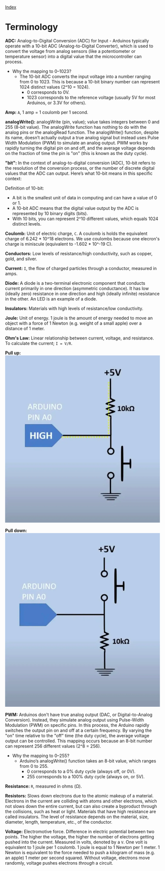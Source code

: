 [Index](index.html)

# Terminology

<!-- ABCDEFGHIJKLMNOPQRSTUVXYZ -->

**ADC:** Analog-to-Digital Conversion (ADC) for Input - Arduinos typically operate with a 10-bit ADC (Analog-to-Digital Converter), which is used to convert the voltage from analog sensors (like a potentiometer or temperature sensor) into a digital value that the microcontroller can process.
* Why the mapping to 0–1023?
  * The 10-bit ADC converts the input voltage into a number ranging from 0 to 1023. This is because a 10-bit binary number can represent 1024 distinct values (2^10 = 1024).
    * 0 corresponds to 0V.
    * 1023 corresponds to the reference voltage (usually 5V for most Arduinos, or 3.3V for others).

**Amp:** `A`, 1 amp = 1 coulomb per 1 second.

**analogWrite():** analogWrite (pin, value); value takes integers between 0 and 255 (8-bit value). The analogWrite function has nothing to do with the analog pins or the analogRead function. The analogWrite() function, despite its name, doesn’t actually output a true analog signal but instead uses Pulse Width Modulation (PWM) to simulate an analog output. PWM works by rapidly turning the digital pin on and off, and the average voltage depends on the fraction of time the pin is "on" (this is known as the duty cycle).

**"bit":** In the context of analog-to-digital conversion (ADC), 10-bit refers to the resolution of the conversion process, or the number of discrete digital values that the ADC can output. Here’s what 10-bit means in this specific context:

Definition of 10-bit:
* A bit is the smallest unit of data in computing and can have a value of 0 or 1.
* A 10-bit ADC means that the digital value output by the ADC is represented by 10 binary digits (bits).
* With 10 bits, you can represent 2^10 different values, which equals 1024 distinct levels.

**Coulomb:** Unit of electric charge, `C`. A coulomb is holds the equivalent charge of 6.242 * 10^18 electrons. We use coulombs because one elecron's charge is miniscule (equivalent to -1.602 * 10^-19 C).

**Conductors:** Low levels of resistance/high conductivity, such as copper, gold, and silver.

**Current:** `I`, the flow of charged particles through a conductor, measured in amps.

**Diode:** A diode is a two-terminal electronic component that conducts current primarily in one direction (asymmetric conductance). It has low (ideally zero) resistance in one direction and high (ideally infinite) resistance in the other. An LED is an example of a diode.

**Insulators:** Materials with high levels of resistance/low conductivity.

**Joule:** Unit of energy. 1 joule is the amount of energy needed to move an object with a force of 1 Newton (e.g. weight of a small apple) over a distance of 1 meter.

**Ohm's Law:** Linear relationship between current, voltage, and resistance. To calculate the current; `I = V/R`.

**Pull up:** ![](./assets/pull-up.webp)

**Pull down:** ![](./assets/pull-down.webp)

**PWM:** Arduinos don't have true analog output (DAC, or Digital-to-Analog Conversion). Instead, they simulate analog output using Pulse-Width Modulation (PWM) on specific pins. In this process, the Arduino rapidly switches the output pin on and off at a certain frequency. By varying the "on" time relative to the "off" time (the duty cycle), the average voltage output can be controlled. This mapping occurs because an 8-bit number can represent 256 different values (2^8 = 256). 
* Why the mapping to 0–255?
  * Arduino’s analogWrite() function takes an 8-bit value, which ranges from 0 to 255.
    * 0 corresponds to a 0% duty cycle (always off, or 0V).
    * 255 corresponds to a 100% duty cycle (always on, or 5V).

**Resistance:** `R`, measured in ohms (Ω).

**Resistors:** Slows down electrons due to the atomic makeup of a material. Electrons in the current are colliding with atoms and other electrons, which not slows down the entire current, but can also create a byproduct through the collisions, such as heat or light. Materials that have high resistance are called insulators. The level of resistance depends on the material, size, diameter, length, temperature, etc., of the conductor.

**Voltage:** Electromotive force. Difference in electric potential between two points. The higher the voltage, the higher the number of electrons getting pushed into the current. Measured in volts, denoted by a `V`. One volt is equivalent to 1 joule per 1 coulomb. 1 joule is equal to 1 Newton per 1 meter. 1 Newton is equivalent to the force needed to push a kilogram of mass (e.g. an apple) 1 meter per second squared. Without voltage, electrons move randomly, voltage pushes electrons *through* a circuit.